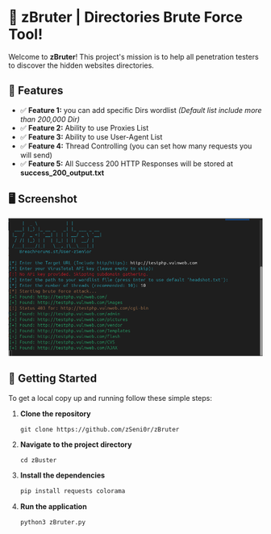 # 🎉 zBruter | Directories Brute Force Tool!


Welcome to **zBruter**! This project's mission is to help all penetration testers to discover the hidden websites directories.


## 🌟 Features

- ✅ **Feature 1:** you can add specific Dirs wordlist _(Default list include more than 200,000 Dir)_
- ✅ **Feature 2:** Ability to use Proxies List 
- ✅ **Feature 3:** Ability to use User-Agent List 
- ✅ **Feature 4:** Thread Controlling (you can set how many requests you will send)
- ✅ **Feature 5:** All Success 200 HTTP Responses will be stored at **success_200_output.txt**

## 🖥️ Screenshot
<img src="Screenshot.png" width="1000px">

## 🚀 Getting Started

To get a local copy up and running follow these simple steps:

1. **Clone the repository**
    ```
    git clone https://github.com/zSeni0r/zBruter
    ```

2. **Navigate to the project directory**
    ```
    cd zBuster
    ```

3. **Install the dependencies**
    ```bash
    pip install requests colorama
    ```

4. **Run the application**
    ```bash
    python3 zBruter.py
    ```


